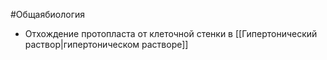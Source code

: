 #Общаябиология 
- Отхождение протопласта от клеточной стенки в [[Гипертонический раствор|гипертоническом растворе]] 